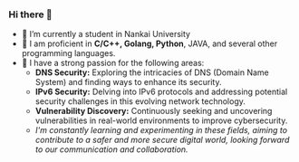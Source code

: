 ### Hi there 👋

- 🔭 I’m currently a student in Nankai University
- 🌱 I am proficient in **C/C++, Golang, Python**, JAVA, and several other programming languages.
- 👯 I have a strong passion for the following areas:
  - **DNS Security:** Exploring the intricacies of DNS (Domain Name System) and finding ways to enhance its security.
  - **IPv6 Security:** Delving into IPv6 protocols and addressing potential security challenges in this evolving network technology.
  - **Vulnerability Discovery:** Continuously seeking and uncovering vulnerabilities in real-world environments to improve cybersecurity.
  - *I'm constantly learning and experimenting in these fields, aiming to contribute to a safer and more secure digital world, looking forward to our communication and collaboration.*


